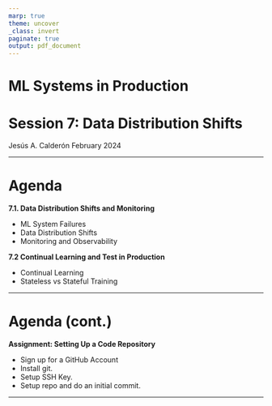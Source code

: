 ```yaml
---
marp: true
theme: uncover
_class: invert
paginate: true
output: pdf_document
---
```


# ML Systems in Production
# Session 7: Data Distribution Shifts
Jesús A. Calderón
February 2024

---

# Agenda

**7.1. Data Distribution Shifts and Monitoring**
	
+ ML System Failures
+ Data Distribution Shifts
+ Monitoring and Observability
	
**7.2 Continual Learning and Test in Production**
	
 + Continual Learning
 + Stateless vs Stateful Training

---

# Agenda (cont.)

**Assignment: Setting Up a Code Repository**

 + Sign up for a GitHub Account
 + Install git.
 + Setup SSH Key.
 + Setup repo and do an initial commit.

---